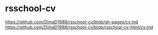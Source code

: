 # rsschool-cv
https://github.com/DimaD1988/rsschool-cv/blob/gh-pages/cv.md
https://github.com/DimaD1988/rsschool-cv/blob/rsschool-cv-html/cv.md
